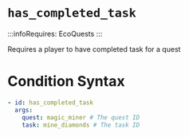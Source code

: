 # `has_completed_task`
:::infoRequires:
EcoQuests
:::

Requires a player to have completed task for a quest
# Condition Syntax
```yaml
- id: has_completed_task
  args:
    quest: magic_miner # The quest ID
    task: mine_diamonds # The task ID
```
